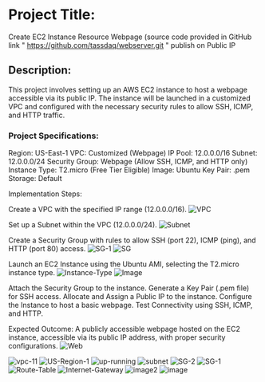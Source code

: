 # Project Title:
Create EC2 Instance Resource Webpage (source code provided in GitHub link " https://github.com/tassdaq/webserver.git " publish on Public IP

## Description:
This project involves setting up an AWS EC2 instance to host a webpage accessible via its public IP. 
The instance will be launched in a customized VPC and configured with the necessary security rules to allow SSH, ICMP, and HTTP traffic.


### Project Specifications:
Region: US-East-1
VPC: Customized (Webpage)
IP Pool: 12.0.0.0/16
Subnet: 12.0.0.0/24
Security Group: Webpage (Allow SSH, ICMP, and HTTP only)
Instance Type: T2.micro (Free Tier Eligible)
Image: Ubuntu
Key Pair: .pem
Storage: Default



Implementation Steps:

Create a VPC with the specified IP range (12.0.0.0/16).
![VPC](https://github.com/user-attachments/assets/0a9fe519-69af-40fd-9448-bf3efd53ec84)

Set up a Subnet within the VPC (12.0.0.0/24).
![Subnet](https://github.com/user-attachments/assets/d2e87ea8-1af0-4adb-bfc1-fffcc363e4c9)

Create a Security Group with rules to allow SSH (port 22), ICMP (ping), and HTTP (port 80) access.
![SG-1](https://github.com/user-attachments/assets/28c9e0ed-88ac-4126-8847-ac7e0f206b2d)
![SG](https://github.com/user-attachments/assets/16afebe0-1c73-4086-a1bc-9cf31d58d1c1)

Launch an EC2 Instance using the Ubuntu AMI, selecting the T2.micro instance type.
![Instance-Type](https://github.com/user-attachments/assets/c87d8e1e-a2e9-4188-891c-17890db8ed7e)
![Image](https://github.com/user-attachments/assets/29c42a6d-7c83-4b27-8de8-f1a74b20e8c2)

Attach the Security Group to the instance.
Generate a Key Pair (.pem file) for SSH access.
Allocate and Assign a Public IP to the instance.
Configure the Instance to host a basic webpage.
Test Connectivity using SSH, ICMP, and HTTP.



Expected Outcome:
A publicly accessible webpage hosted on the EC2 instance, accessible via its public IP address, with proper security configurations.
![Web](https://github.com/user-attachments/assets/c5f95c74-e24d-4af9-b51d-373b4e06d5ca)
	

 
 ![vpc-11](https://github.com/user-attachments/assets/b376565f-9d41-443f-9ad2-b505264abeb3)
![US-Region-1](https://github.com/user-attachments/assets/75aba4c1-ab5d-416d-8f61-80c7b675dac8)
![up-running](https://github.com/user-attachments/assets/b1821154-a5c9-45aa-8a13-249c53f48dc2)
![subnet](https://github.com/user-attachments/assets/2d411e4d-0437-4b58-beb7-fca8cbc4a9a8)
![SG-2](https://github.com/user-attachments/assets/41efc00d-3d5b-488c-ae9e-b7cf88783aa6)
![SG-1](https://github.com/user-attachments/assets/f0649a34-cda4-47c6-8d68-24367d715c13)
![Route-Table](https://github.com/user-attachments/assets/3c2d4a2d-8fe5-4945-b452-84168eb24312)
![Internet-Gateway](https://github.com/user-attachments/assets/0de804a8-2b62-405d-8613-cd11d43808a6)
![image2](https://github.com/user-attachments/assets/68354ea2-4d82-43f5-ae1a-18e9bbbb05b3)
![image](https://github.com/user-attachments/assets/a0020603-1d3d-49b5-b42b-ee918a80e931)
